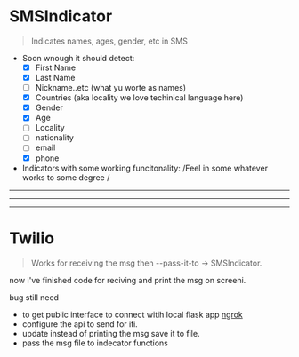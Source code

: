 # SMSIndicator

> Indicates names, ages, gender, etc in SMS

* Soon wnough it should detect:
    + [X] First Name
    + [X] Last Name
    + [ ] Nickname..etc (what yu worte as names)
    + [X] Countries (aka locality we love techinical language here)
    + [X] Gender
    + [X] Age
    + [ ] Locality
    + [ ] nationality
    + [ ] email
    + [X] phone

* Indicators with some working funcitonality:
	/Feel in some whatever works to some degree /

-------
-------
-------

# Twilio

> Works for receiving the msg then --pass-it-to &rarr; SMSIndicator.



now I've finished code for reciving and print the msg on screeni.

bug still need 
   
   - to get public interface to connect witih local flask app  [ngrok](https://ngrok.com/download)
   - configure the api to send for iti.
   - update instead of printing the msg save it to file.
   - pass the msg file to indecator functions